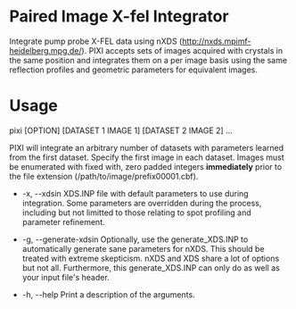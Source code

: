 # Paired Image X-fel Integrator

Integrate pump probe X-FEL data using nXDS (http://nxds.mpimf-heidelberg.mpg.de/). PIXI accepts sets of images acquired with crystals in the same position and integrates them on a per image basis using the same reflection profiles and geometric parameters for equivalent images. 


# Usage

pixi [OPTION] [DATASET 1 IMAGE 1] [DATASET 2 IMAGE 2] ...

PIXI will integrate an arbitrary number of datasets with parameters learned from the first dataset. Specify the first image in each dataset. Images must be enumerated with fixed with, zero padded integers __immediately__ prior to the file extension (/path/to/image/prefix00001.cbf). 

*   -x, --xdsin
XDS.INP file with default parameters to use during integration. Some parameters are overridden during the process, including but not limitted to those relating to spot profiling and parameter refinement. 

*   -g, --generate-xdsin
Optionally, use the generate_XDS.INP to automatically generate sane parameters for nXDS. This should be treated with extreme skepticism. nXDS and XDS share a lot of options but not all. Furthermore, this generate_XDS.INP can only do as well as your input file's header. 

*   -h, --help
Print a description of the arguments.

